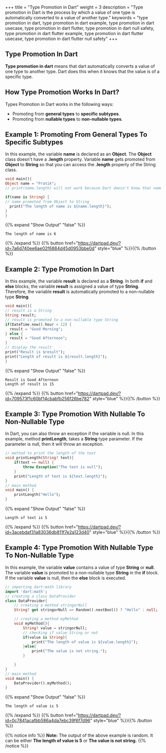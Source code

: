 +++
title = "Type Promotion in Dart"
weight = 3
description = "Type promotion in Dart is the process by which a value of one type is automatically converted to a value of another type."
keywords = "type promotion in dart, type promotion in dart example, type promotion in dart usecase, type promotion in dart flutter, type promotion in dart null safety, type promotion in dart flutter example, type promotion in dart flutter usecase, type promotion in dart flutter null safety"
+++

## Type Promotion In Dart
**Type promotion in dart** means that dart automatically converts a value of one type to another type. Dart does this when it knows that the value is of a specific type. 

## How Type Promotion Works In Dart?
Types Promotion in Dart works in the following ways:
- Promoting from **general types** to **specific subtypes**.
- Promoting from **nullable types** to **non-nullable types**.

## Example 1: Promoting From General Types To Specific Subtypes
In this example, the variable **name** is declared as an **Object**. The **Object** class doesn't have a **.length** property. Variable **name** gets promoted from **Object** to **String** so that you can access the **.length** property of the String class.

```dart
void main(){
Object name = "Pratik";
// print(name.length) will not work because Dart doesn't know that name is a String

if(name is String) {
// name promoted from Object to String
  print("The length of name is ${name.length}");
}
}
```
{{% expand "Show Output" "false" %}}
````plaintext
The length of name is 6
````
{{% /expand %}}
{{% button href="https://dartpad.dev/?id=7a6d740ee6ae02f6884d45d0953bbe0d" style="blue" %}}{{% /button %}}


## Example 2: Type Promotion In Dart
In this example, the variable **result** is declared as a **String**. In both **if** and **else** blocks, the variable **result** is assigned a value of type **String**. Therefore, the variable **result** is automatically promoted to a non-nullable type **String**.
```dart
void main(){
// result is a String
String result;
// result is promoted to a non-nullable type String
if(DateTime.now().hour < 12) {
  result = "Good Morning";
} else {
  result = "Good Afternoon";
}
// display the result
print("Result is $result");
print("Length of result is ${result.length}");
}
```
{{% expand "Show Output" "false" %}}
````plaintext
Result is Good Afternoon
Length of result is 15
````
{{% /expand %}}
{{% button href="https://dartpad.dev/?id=709573f1c60bf14cbabfb256f26be782" style="blue" %}}{{% /button %}}

## Example 3: Type Promotion With Nullable To Non-Nullable Type
In Dart, you can also throw an exception if the variable is null. In this example, method **printLength**, takes a **String** type parameter. If the parameter is null, then it will throw an exception.
```dart
// method to print the length of the text
void printLength(String? text){
    if(text == null) {
        throw Exception("The text is null");
    }
    print("Length of text is ${text.length}");
}
// main method
void main() {
    printLength("Hello");
}
```
{{% expand "Show Output" "false" %}}
````plaintext
Length of text is 5
````
{{% /expand %}}
{{% button href="https://dartpad.dev/?id=3acebdaf31a83036db811f7e2a123d40" style="blue" %}}{{% /button %}}

## Example 4: Type Promotion With Nullable Type To Non-Nullable Type
In this example, the variable **value** contains a value of type **String** or **null**. The variable **value** is promoted to a non-nullable type **String** in the **if** block. If the variable **value** is null, then the **else** block is executed.

```dart
// importing dart:math library
import 'dart:math';
// creating a class DataProvider
class DataProvider{
    // creating a method stringorNull
    String? get stringorNull => Random().nextBool() ? "Hello" : null;

    // creating a method myMethod
    void myMethod(){
        String? value = stringorNull;
        // checking if value String or not
        if(value is String){
            print("The length of value is ${value.length}");
        }else{
            print("The value is not string.");
        }

    }
}
// main method
void main() {
    DataProvider().myMethod();
}
```
{{% expand "Show Output" "false" %}}
````plaintext
The length of value is 5
````
{{% /expand %}}
{{% button href="https://dartpad.dev/?id=0c7841acafbb586a4da7ebc39f6f7d96" style="blue" %}}{{% /button %}}

{{% notice info %}}
**Note:** The output of the above example is random. It can be either **The length of value is 5** or **The value is not string.**
{{% /notice %}}

